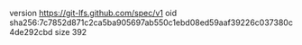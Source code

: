 version https://git-lfs.github.com/spec/v1
oid sha256:7c7852d871c2ca5ba905697ab550c1ebd08ed59aaf39226c037380c4de292cbd
size 392
